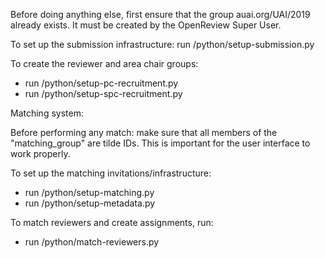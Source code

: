 Before doing anything else, first ensure that the group auai.org/UAI/2019 already exists. It must be created by the OpenReview Super User.

To set up the submission infrastructure: run /python/setup-submission.py

To create the reviewer and area chair groups:
- run /python/setup-pc-recruitment.py
- run /python/setup-spc-recruitment.py

Matching system:

Before performing any match: make sure that all members of the "matching_group" are tilde IDs. This is important for the user interface to work properly.

To set up the matching invitations/infrastructure:
- run /python/setup-matching.py
- run /python/setup-metadata.py

To match reviewers and create assignments, run:
- run /python/match-reviewers.py

